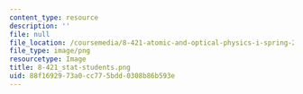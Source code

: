 ```yaml
---
content_type: resource
description: ''
file: null
file_location: /coursemedia/8-421-atomic-and-optical-physics-i-spring-2014/88f1692973a0cc775bdd0308b86b593e_8-421_stat-students.png
file_type: image/png
resourcetype: Image
title: 8-421_stat-students.png
uid: 88f16929-73a0-cc77-5bdd-0308b86b593e
---
```

